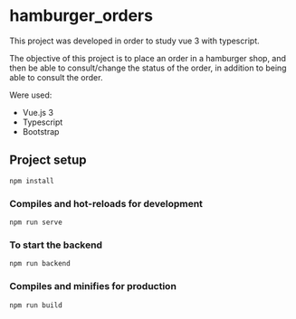 # hamburger_orders

This project was developed in order to study vue 3 with typescript.

The objective of this project is to place an order in a hamburger shop, and then be able to consult/change the status of the order, in addition to being able to consult the order.

Were used:

- Vue.js 3
- Typescript
- Bootstrap
  

## Project setup
```
npm install
```

### Compiles and hot-reloads for development
```
npm run serve
```

### To start the backend

```
npm run backend
```

### Compiles and minifies for production
```
npm run build
```
